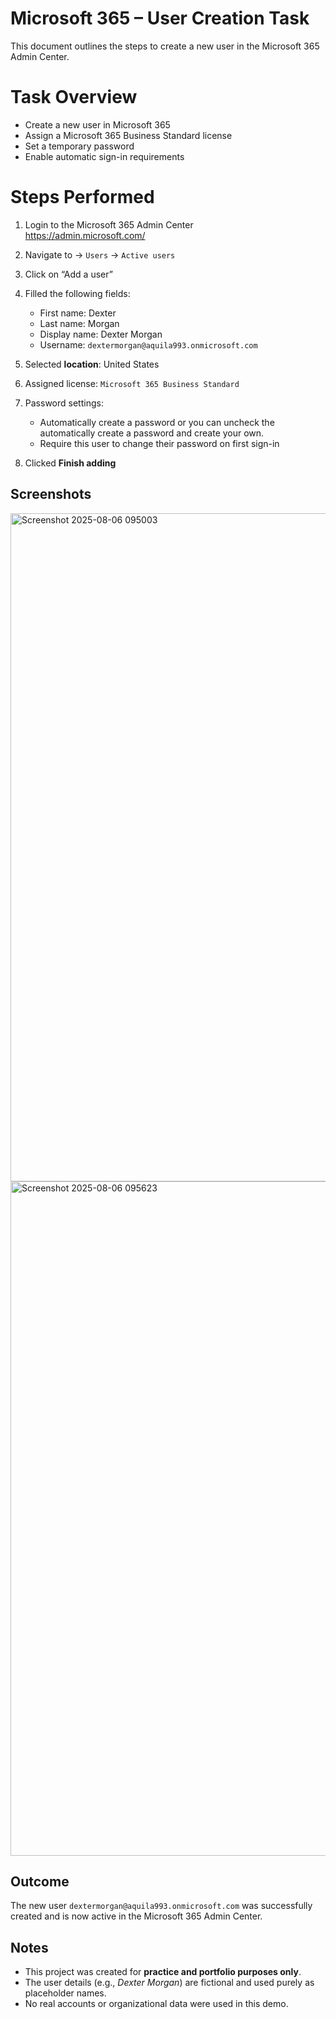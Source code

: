 # Microsoft 365 – User Creation Task

This document outlines the steps to create a new user in the Microsoft 365 Admin Center.


# Task Overview

- Create a new user in Microsoft 365
- Assign a Microsoft 365 Business Standard license
- Set a temporary password
- Enable automatic sign-in requirements


# Steps Performed

1. Login to the Microsoft 365 Admin Center  
   https://admin.microsoft.com/

2. Navigate to → `Users` → `Active users`

3. Click on “Add a user”

4. Filled the following fields:
   - First name: Dexter  
   - Last name: Morgan  
   - Display name: Dexter Morgan  
   - Username: `dextermorgan@aquila993.onmicrosoft.com`

5. Selected **location**: United States

6. Assigned license: `Microsoft 365 Business Standard`

7. Password settings:
   - Automatically create a password or you can uncheck the automatically create a password and create your own.
   - Require this user to change their password on first sign-in 

8. Clicked **Finish adding**


## Screenshots
<img width="1913" height="1069" alt="Screenshot 2025-08-06 095003" src="https://github.com/user-attachments/assets/9e75ece8-d0f1-4676-8b16-bf854df2efaf" />

<img width="1919" height="1079" alt="Screenshot 2025-08-06 095623" src="https://github.com/user-attachments/assets/19e032fc-d450-4c88-b2fd-256b7f54406e" />


## Outcome

The new user `dextermorgan@aquila993.onmicrosoft.com` was successfully created and is now active in the Microsoft 365 Admin Center.

##  Notes

- This project was created for **practice and portfolio purposes only**.  
- The user details (e.g., *Dexter Morgan*) are fictional and used purely as placeholder names.  
- No real accounts or organizational data were used in this demo.

